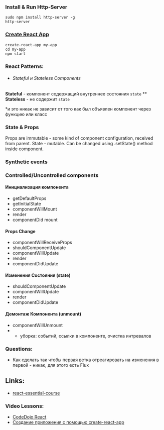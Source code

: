 ### Install & Run Http-Server
    sudo npm install http-server -g
    http-server

### [Create React App](https://github.com/facebook/create-react-app#create-react-app--)
    create-react-app my-app
    cd my-app
    npm start

### React Patterns:
* ###### Stateful и Stateless Components
__Stateful__ - компонент содержащий внутреннее состояния `state`
** __Stateless__ - не содержит `state`

*и это никак не зависит от того как был объявлен компонент через функцию или класс

### State & Props
Props are immutable - some kind of component configuration, received from parent.
State - mutable. Can be changed using .setState() method inside component.

### Synthetic events
### Controlled/Uncontrolled components

#### Инициализация компонента
* getDefaultProps
* getInitialState
* componentWillMount
* render 
* componentDid mount

#### Props Change
* componentWillReceiveProps
* shouldComponentUpdate
* componentWillUpdate
* render
* componentDidUpdate

#### Изменения Состояния (state)
* shouldComponentUpdate
* componentWillUpdate
* render
* componentDidUpdate

#### Демонтаж Компонента (unmount)
* componentWillUnmount
* * уборка: событий, ссылки в компоненте, очистка интревалов


### Questions:
* Как сделать так чтобы первая ветка отреагировать на изменения в первой - никак, для этого есть Flux

## Links:
* [react-essential-course](https://github.com/krambertech/react-essential-course)
### Video Lessons:
* [CodeDojo React](https://www.youtube.com/watch?v=fQAKKXc6BCM&list=PLqHlAwsJRxAONt5CnjMMeKdYGv1CDRUOl)
* [Создание приложения с помощью create-react-app](https://www.youtube.com/watch?v=ZYZp_i8Hfmw&list=PLqHlAwsJRxANc2mFeSIRLdglGf2ZNzNBr)